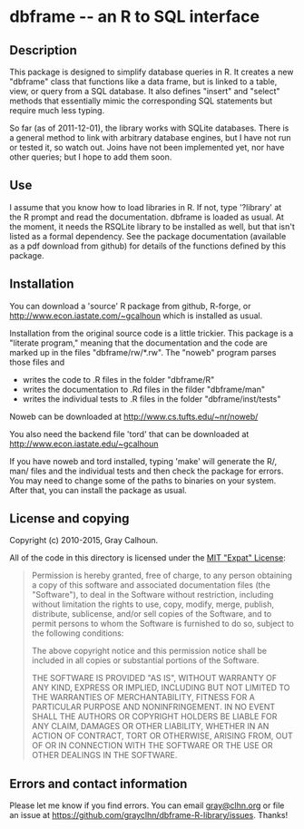 dbframe -- an R to SQL interface
================================

Description
-----------

This package is designed to simplify database queries in R.  It
creates a new "dbframe" class that functions like a data frame, but is
linked to a table, view, or query from a SQL database.  It also
defines "insert" and "select" methods that essentially mimic the
corresponding SQL statements but require much less typing.

So far (as of 2011-12-01), the library works with SQLite
databases.  There is a general method to link with arbitrary database
engines, but I have not run or tested it, so watch out.  Joins have
not been implemented yet, nor have other queries; but I hope to add
them soon.

Use
---

I assume that you know how to load libraries in R.  If not, type
'?library' at the R prompt and read the documentation.  dbframe is
loaded as usual.  At the moment, it needs the RSQLite library to be
installed as well, but that isn't listed as a formal dependency.  See
the package documentation (available as a pdf download from github)
for details of the functions defined by this package.

Installation
------------

You can download a 'source' R package from github, R-forge, or
http://www.econ.iastate.com/~gcalhoun which is installed as usual.

Installation from the original source code is a little trickier.  This
package is a "literate program," meaning that the documentation and
the code are marked up in the files "dbframe/rw/*.rw".  The "noweb"
program parses those files and
- writes the code to .R files in the folder "dbframe/R"
- writes the documentation to .Rd files in the filder "dbframe/man"
- writes the individual tests to .R files in the folder
  "dbframe/inst/tests"

Noweb can be downloaded at http://www.cs.tufts.edu/~nr/noweb/

You also need the backend file 'tord' that can be downloaded at
http://www.econ.iastate.edu/~gcalhoun

If you have noweb and tord installed, typing 'make' will generate the
R/, man/ files and the individual tests and then check the package for
errors.  You may need to change some of the paths to binaries on your
system.  After that, you can install the package as usual.

License and copying
-------------------

Copyright (c) 2010-2015, Gray Calhoun.

All of the code in this directory is licensed under the
[MIT "Expat" License](http://opensource.org/licenses/MIT):

> Permission is hereby granted, free of charge, to any person
> obtaining a copy of this software and associated documentation
> files (the "Software"), to deal in the Software without
> restriction, including without limitation the rights to use, copy,
> modify, merge, publish, distribute, sublicense, and/or sell copies
> of the Software, and to permit persons to whom the Software is
> furnished to do so, subject to the following conditions:
>
> The above copyright notice and this permission notice shall be
> included in all copies or substantial portions of the Software.
>
> THE SOFTWARE IS PROVIDED "AS IS", WITHOUT WARRANTY OF ANY KIND,
> EXPRESS OR IMPLIED, INCLUDING BUT NOT LIMITED TO THE WARRANTIES OF
> MERCHANTABILITY, FITNESS FOR A PARTICULAR PURPOSE AND
> NONINFRINGEMENT. IN NO EVENT SHALL THE AUTHORS OR COPYRIGHT HOLDERS
> BE LIABLE FOR ANY CLAIM, DAMAGES OR OTHER LIABILITY, WHETHER IN AN
> ACTION OF CONTRACT, TORT OR OTHERWISE, ARISING FROM, OUT OF OR IN
> CONNECTION WITH THE SOFTWARE OR THE USE OR OTHER DEALINGS IN THE
> SOFTWARE.

Errors and contact information
------------------------------

Please let me know if you find errors. You can email <gray@clhn.org>
or file an issue at
<https://github.com/grayclhn/dbframe-R-library/issues>. Thanks!
